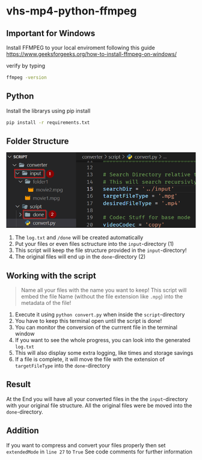 # vhs-mp4-python-ffmpeg

## Important for Windows

Install FFMPEG to your local enviroment following this guide
https://www.geeksforgeeks.org/how-to-install-ffmpeg-on-windows/

verify by typing
```bash
ffmpeg -version
```

## Python

Install the librarys using pip install

```bash
pip install -r requirements.txt
```

## Folder Structure

![dirStruct](https://github.com/SenpaiSimon/vhs-mp4-python-ffmpeg/blob/main/img/dir.png)

1. The `log.txt` and `/done` will be created automatically
2. Put your files or even files sctructure into the `input`-directory (1)
3. This script will keep the file structure provided in the `input`-directory!
4. The original files will end up in the `done`-directory (2)

## Working with the script

> Name all your files with the name you want to keep! This script will embed the file Name (without the file extension like `.mpg`) into the metadata of the file!

1. Execute it using `python convert.py` when inside the `script`-directory
2. You have to keep this terminal open until the script is done!
3. You can monitor the conversion of the currrent file in the terminal window
4. If you want to see the whole progress, you can look into the generated `log.txt`
5. This will also display some extra logging, like times and storage savings
6. If a file is complete, it will move the file with the extension of `targetFileType` into the `done`-directory

## Result
At the End you will have all your converted files in the the `input`-directory with your original file structure. All the original files were be moved into the `done`-directory.

## Addition
If you want to compress and convert your files properly then set `extendedMode` in `line 27` to `True`
See code comments for further information
